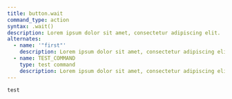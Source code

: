 ```yaml
---
title: button.wait
command_type: action
syntax: .wait()
description: Lorem ipsum dolor sit amet, consectetur adipiscing elit.
alternates: 
  - name: '"first"'
    description: Lorem ipsum dolor sit amet, consectetur adipiscing elit.
  - name: TEST_COMMAND
    type: test command
    description: Lorem ipsum dolor sit amet, consectetur adipiscing elit.
---
```


```javascript
test
```
